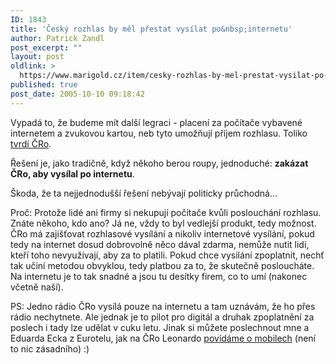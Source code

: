 ```yaml
---
ID: 1843
title: 'Český rozhlas by měl přestat vysílat po&nbsp;internetu'
author: Patrick Zandl
post_excerpt: ""
layout: post
oldlink: >
  https://www.marigold.cz/item/cesky-rozhlas-by-mel-prestat-vysilat-po-internetu
published: true
post_date: 2005-10-10 09:18:42
---
```

<p>Vypadá to, že budeme mít další legraci - placení za počítače vybavené internetem a zvukovou kartou, neb tyto umožňují příjem rozhlasu. Toliko <a href="http://www.ceskamedia.cz/article.html?id=155059">tvrdí ČRo</a>. </p>

<p>Řešení je, jako tradičně, když někoho berou roupy, jednoduché: <strong>zakázat ČRo, aby vysílal po internetu</strong>. </p>

<p>Škoda, že ta nejjednodušší řešení nebývají politicky průchodná...
</p>

<p>Proč: Protože lidé ani firmy si nekupují počítače kvůli poslouchání rozhlasu. Znáte někoho, kdo ano? Já ne, vždy to byl vedlejší produkt, tedy možnost. ČRo má zajišťovat rozhlasové vysílání a nikoliv internetové vysílání, pokud tedy na internet dosud dobrovolně něco dával zdarma, nemůže nutit lidi, kteří toho nevyužívají, aby za to platili. Pokud chce vysilání zpoplatnit, nechť tak učiní metodou obvyklou, tedy platbou za to, že skutečně posloucháte. Na internetu je to tak snadné a jsou tu desítky firem, co to umí (nakonec včetně naší).</p>

<p>PS: Jedno rádio ČRo vysílá pouze na internetu a tam uznávám, že ho přes rádio nechytnete. Ale jednak je to pilot pro digitál a druhak zpoplatnění za poslech i tady lze udělat v cuku letu. Jinak si můžete poslechnout mne a Eduarda Ecka z Eurotelu, jak na ČRo Leonardo <a href="http://www.rozhlas.cz/leonardo/hoste/_zprava/190416">povídáme o mobilech</a> (není to nic zásadního) :)
</p>
